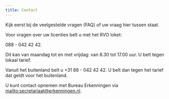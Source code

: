 ---title: Contact---Kijk eerst bij de veelgestelde vragen (FAQ) of uw vraag hier tussen staat.Voor vragen over uw licenties belt u met het RVO loket:088 - 042 42 42.Dit kan van maandag tot en met vrijdag: van 8.30 tot 17.00 uur. U belt tegen lokaal tarief.Vanuit het buitenland belt u +31 88 - 042 42 42. U belt dan tegen het tarief dat geldt voor het buitenland.U kunt contact opnemen met Bureau Erkenningen via <mailto:secretariaat@erkenningen.nl>.